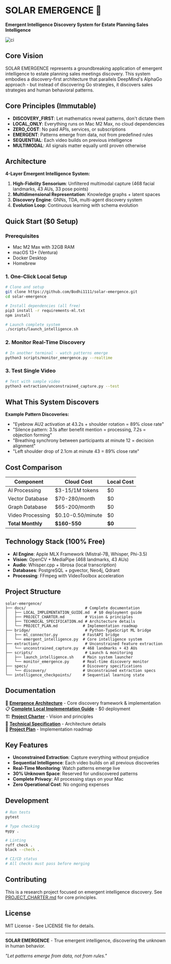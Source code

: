 # SOLAR EMERGENCE 🌟

**Emergent Intelligence Discovery System for Estate Planning Sales Intelligence**

![ci](https://github.com/Bodhi1111/solar-emergence/actions/workflows/ci.yml/badge.svg)

## Core Vision

SOLAR EMERGENCE represents a groundbreaking application of emergent intelligence to estate planning sales meetings discovery. This system embodies a discovery-first architecture that parallels DeepMind's AlphaGo approach - but instead of discovering Go strategies, it discovers sales strategies and human behavioral patterns.

## Core Principles (Immutable)

- **DISCOVERY_FIRST**: Let mathematics reveal patterns, don't dictate them
- **LOCAL_ONLY**: Everything runs on Mac M2 Max, no cloud dependencies
- **ZERO_COST**: No paid APIs, services, or subscriptions
- **EMERGENT**: Patterns emerge from data, not from predefined rules
- **SEQUENTIAL**: Each video builds on previous intelligence
- **MULTIMODAL**: All signals matter equally until proven otherwise

## Architecture

**4-Layer Emergent Intelligence System:**

1. **High-Fidelity Sensorium**: Unfiltered multimodal capture (468 facial landmarks, 43 AUs, 33 pose points)
2. **Multidimensional Representation**: Knowledge graphs + latent spaces
3. **Discovery Engine**: GNNs, TDA, multi-agent discovery system
4. **Evolution Loop**: Continuous learning with schema evolution

## Quick Start ($0 Setup)

### Prerequisites
- Mac M2 Max with 32GB RAM
- macOS 13+ (Ventura)
- Docker Desktop
- Homebrew

### 1. One-Click Local Setup

```bash
# Clone and setup
git clone https://github.com/Bodhi1111/solar-emergence.git
cd solar-emergence

# Install dependencies (all free)
pip3 install -r requirements-ml.txt
npm install

# Launch complete system
./scripts/launch_intelligence.sh
```

### 2. Monitor Real-Time Discovery

```bash
# In another terminal - watch patterns emerge
python3 scripts/monitor_emergence.py --realtime
```

### 3. Test Single Video

```bash
# Test with sample video
python3 extraction/unconstrained_capture.py --test
```

## What This System Discovers

**Example Pattern Discoveries:**
- "Eyebrow AU2 activation at 43.2s + shoulder rotation = 89% close rate"
- "Silence pattern: 3.1s after benefit mention = processing, 7.2s = objection forming"  
- "Breathing synchrony between participants at minute 12 = decision alignment"
- "Left shoulder drop of 2.1cm at minute 43 = 89% close rate"

## Cost Comparison

| Component | Cloud Cost | Local Cost |
|-----------|------------|------------|
| AI Processing | $3-15/1M tokens | $0 |
| Vector Database | $70-280/month | $0 |
| Graph Database | $65-200/month | $0 |
| Video Processing | $0.10-0.50/minute | $0 |
| **Total Monthly** | **$160-550** | **$0** |

## Technology Stack (100% Free)

- **AI Engine**: Apple MLX Framework (Mistral-7B, Whisper, Phi-3.5)
- **Vision**: OpenCV + MediaPipe (468 landmarks, 43 AUs)
- **Audio**: Whisper.cpp + librosa (local transcription)
- **Databases**: PostgreSQL + pgvector, Neo4j, Qdrant
- **Processing**: FFmpeg with VideoToolbox acceleration

## Project Structure

```
solar-emergence/
├── docs/                          # Complete documentation
│   ├── LOCAL_IMPLEMENTATION_GUIDE.md  # $0 deployment guide
│   ├── PROJECT_CHARTER.md         # Vision & principles
│   ├── TECHNICAL_SPECIFICATION.md # Architecture details
│   └── PROJECT_PLAN.md           # Implementation roadmap
├── bridge/                        # Python-TypeScript ML bridge
│   ├── ml_connector.py           # FastAPI bridge
│   └── emergent_intelligence.py  # Core intelligence system
├── extraction/                    # Unconstrained feature extraction
│   └── unconstrained_capture.py  # 468 landmarks + 43 AUs
├── scripts/                       # Launch & monitoring
│   ├── launch_intelligence.sh    # Main system launcher
│   └── monitor_emergence.py      # Real-time discovery monitor
├── specs/                        # Discovery specifications
│   └── discovery/                # Unconstrained extraction specs
└── intelligence_checkpoints/     # Sequential learning state
```

## Documentation

🌟 **[Emergence Architecture](docs/EMERGENCE_ARCHITECTURE.md)** - Core discovery framework & implementation  
📋 **[Complete Local Implementation Guide](docs/LOCAL_IMPLEMENTATION_GUIDE.md)** - $0 deployment  
🏗️ **[Project Charter](docs/PROJECT_CHARTER.md)** - Vision and principles  
🔧 **[Technical Specification](docs/TECHNICAL_SPECIFICATION.md)** - Architecture details  
📅 **[Project Plan](docs/PROJECT_PLAN.md)** - Implementation roadmap

## Key Features

- **Unconstrained Extraction**: Capture everything without prejudice
- **Sequential Intelligence**: Each video builds on all previous discoveries  
- **Real-Time Monitoring**: Watch patterns emerge live
- **30% Unknown Space**: Reserved for undiscovered patterns
- **Complete Privacy**: All processing stays on your Mac
- **Zero Operational Cost**: No ongoing expenses

## Development

```bash
# Run tests
pytest

# Type checking
mypy .

# Linting
ruff check .
black --check .

# CI/CD status
# All checks must pass before merging
```

## Contributing

This is a research project focused on emergent intelligence discovery. See [PROJECT_CHARTER.md](docs/PROJECT_CHARTER.md) for core principles.

## License

MIT License - See LICENSE file for details.

---

**SOLAR EMERGENCE** - True emergent intelligence, discovering the unknown in human behavior.

*"Let patterns emerge from data, not from rules."*